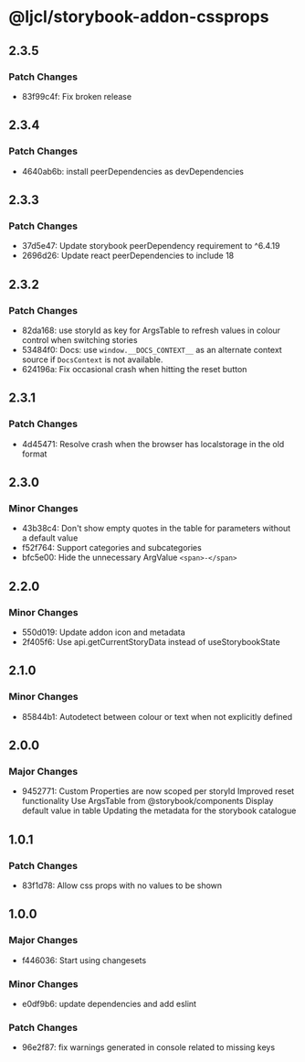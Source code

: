# @ljcl/storybook-addon-cssprops

## 2.3.5

### Patch Changes

- 83f99c4f: Fix broken release

## 2.3.4

### Patch Changes

- 4640ab6b: install peerDependencies as devDependencies

## 2.3.3

### Patch Changes

- 37d5e47: Update storybook peerDependency requirement to ^6.4.19
- 2696d26: Update react peerDependencies to include 18

## 2.3.2

### Patch Changes

- 82da168: use storyId as key for ArgsTable to refresh values in colour control when switching stories
- 53484f0: Docs: use `window.__DOCS_CONTEXT__` as an alternate context source if `DocsContext` is not available.
- 624196a: Fix occasional crash when hitting the reset button

## 2.3.1

### Patch Changes

- 4d45471: Resolve crash when the browser has localstorage in the old format

## 2.3.0

### Minor Changes

- 43b38c4: Don't show empty quotes in the table for parameters without a default value
- f52f764: Support categories and subcategories
- bfc5e00: Hide the unnecessary ArgValue `<span>-</span>`

## 2.2.0

### Minor Changes

- 550d019: Update addon icon and metadata
- 2f405f6: Use api.getCurrentStoryData instead of useStorybookState

## 2.1.0

### Minor Changes

- 85844b1: Autodetect between colour or text when not explicitly defined

## 2.0.0

### Major Changes

- 9452771: Custom Properties are now scoped per storyId
  Improved reset functionality
  Use ArgsTable from @storybook/components
  Display default value in table
  Updating the metadata for the storybook catalogue

## 1.0.1

### Patch Changes

- 83f1d78: Allow css props with no values to be shown

## 1.0.0

### Major Changes

- f446036: Start using changesets

### Minor Changes

- e0df9b6: update dependencies and add eslint

### Patch Changes

- 96e2f87: fix warnings generated in console related to missing keys

